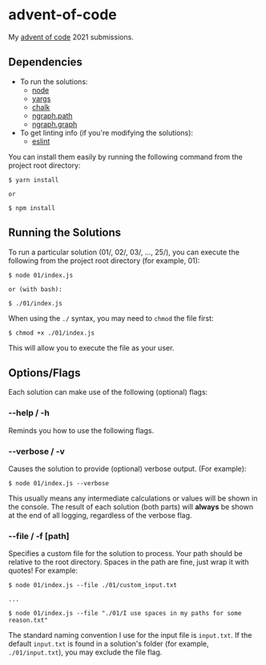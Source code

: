 # advent-of-code

My [advent of code](https://adventofcode.com/2021/) 2021 submissions.

## Dependencies
- To run the solutions:
  - [node](https://nodejs.org/en/) 
  - [yargs](http://yargs.js.org/)
  - [chalk](https://github.com/chalk/chalk)
  - [ngraph.path](https://github.com/anvaka/ngraph.path)
  - [ngraph.graph](https://github.com/anvaka/ngraph.graph)
- To get linting info (if you're modifying the solutions):
  - [eslint](https://eslint.org/)

You can install them easily by running the following command from the project root directory:

```
$ yarn install

or

$ npm install
```

## Running the Solutions

To run a particular solution (01/, 02/, 03/, ..., 25/), you can execute the following from the project root directory (for example, 01):

```
$ node 01/index.js

or (with bash):

$ ./01/index.js
```

When using the `./` syntax, you may need to `chmod` the file first:

```
$ chmod +x ./01/index.js
```

This will allow you to execute the file as your user.

## Options/Flags

Each solution can make use of the following (optional) flags:

### --help / -h

Reminds you how to use the following flags.

### --verbose / -v

Causes the solution to provide (optional) verbose output. (For example):

```
$ node 01/index.js --verbose
```

This usually means any intermediate calculations or values will be shown in the console. The result of each solution (both parts) will **always** be shown at the end of all logging, regardless of the verbose flag.

### --file / -f [path]

Specifies a custom file for the solution to process. Your path should be relative to the root directory. Spaces in the path are fine, just wrap it with quotes! For example:

```
$ node 01/index.js --file ./01/custom_input.txt

...

$ node 01/index.js --file "./01/I use spaces in my paths for some reason.txt"
```

The standard naming convention I use for the input file is `input.txt`. If the default `input.txt` is found in a solution's folder (for example, `./01/input.txt`), you may exclude the file flag.
